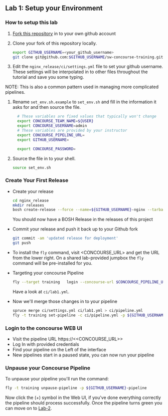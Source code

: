 ## Lab 1: Setup your Environment

### How to setup this lab

1. [Fork this repository](https://help.github.com/articles/fork-a-repo/) in to your own github account
1. Clone your fork of this repository locally.

    ```bash
    export GITHUB_USERNAME=<your_github_username>
    git clone git@github.com:$GITHUB_USERNAME/sw-concourse-training.git
    ```

1. Edit the `nginx_release/ci/settings.yml` file to set your github username. These settings will be interpolated in to other files throughout the tutorial and save you some typing.

NOTE: This is also a common pattern used in managing more complicated pipelines.

1. Rename `set_env.sh.example` to `set_env.sh` and fill in the information it asks for and then source the file.

    ```bash
      # These variables are fixed values that typically won't change
      export CONCOURSE_TEAM_NAME=${USER}
      export CONCOURSE_USERNAME=admin
      # These variables are provided by your instructor
      export CONCOURSE_PIPELINE_URL=
      export GITHUB_USERNAME=

      export CONCOURSE_PASSWORD=
    ```

1. Source the file in to your shell.

    ```bash
    source set_env.sh 
    ```

### Create Your First Release
- Create your release
  
	```bash
	cd nginx_release
	mkdir releases
	bosh create-release --force --name=${GITHUB_USERNAME}-nginx --tarball releases/release.gz --timestamp-version 
	```

	You should now have a BOSH Release in the releases of this project

- Commit your release and push it back up to your Github fork

	```bash
	git commit -am 'updated release for deployment'
	git push
	```

- To install the `fly` command, visit <CONCOURSE_URL> and get the URL from the lower right. On a shared lab-provided jumpbox the `fly` command will be pre-installed for you.

- Targeting your concourse Pipeline

	```bash
	fly --target training   login --concourse-url $CONCOURSE_PIPELINE_URL -k  -n $CONCOURSE_TEAM_NAME  -u $CONCOURSE_USERNAME -p $CONCOURSE_PASSWORD
	```
  
    Have a look at `ci/lab1.yml`.
    
- Now we'll merge those changes in to your pipeline

	```bash 
	spruce merge ci/settings.yml ci/lab1.yml > ci/pipeline.yml
	fly -t training set-pipeline -c ci/pipeline.yml -p ${GITHUB_USERNAME}-pipeline
	```

### Login to the concourse WEB UI
* Visit the pipeline URL https://<<CONCOURSE_URL>>
* Log In with provided credentials
* Find your pipeline on the Left of the interface
* New pipelines start in a paused state, you can now run your pipeline

### Unpause your Concourse Pipeline
To unpause your pipeline you'll run the command:

```bash
fly -t training unpause-pipeline -p ${GITHUB_USERNAME}-pipeline
```

Now click the (+) symbol in the Web UI, if you've done everything correctly the pipeline should process successfully. Once the pipeline turns green you can move on to [Lab-2](lab-2.md).
